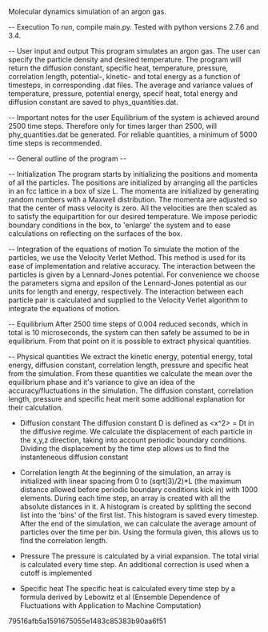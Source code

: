 Molecular dynamics simulation of an argon gas.

-- Execution
To run, compile main.py. Tested with python versions 2.7.6 and 3.4. 

-- User input and output
This program simulates an argon gas. The user can specify the particle density and desired temperature. The program will return the diffusion constant, specific heat, temperature, pressure, correlation length, potential-, kinetic- and total energy as a function of timesteps, in corresponding .dat files. The average and variance values of temperature, pressure, potential energy, specif heat, total energy and diffusion constant are saved to phys_quantities.dat.

-- Important notes for the user
Equilibrium of the system is achieved around 2500 time steps. Therefore only for times larger than 2500, will phy_quantities.dat be generated. For reliable quantities, a minimum of 5000 time steps is recommended.

-- General outline of the program -- 

-- Initialization
The program starts by initializing the positions and momenta of all the particles. The positions are initialized by arranging all the particles in an fcc lattice in a box of size L. The momenta are initialized by generating random numbers with a Maxwell distribution. The momenta are adjusted so that the center of mass velocity is zero. All the velocities are then scaled as to satisfy the equipartition for our desired temperature. We impose periodic boundary conditions in the box, to 'enlarge' the system and to ease calculations on reflecting on the surfaces of the box.

-- Integration of the equations of motion
To simulate the motion of the particles, we use the Velocity Verlet Method. This method is used for its ease of implementation and relative accuracy. The interaction between the particles is given by a Lennard-Jones potential. For convenience we choose the parameters sigma and epsilon of the Lennard-Jones potential as our units for length and energy, respectively. The interaction between each particle pair is calculated and supplied to the Velocity Verlet algorithm to integrate the equations of motion.

-- Equilibrium
After 2500 time steps of 0.004 reduced seconds, which in total is 10 microseconds, the system can then safely be assumed to be in equilibrium. From that point on it is possible to extract physical quantities.

-- Physical quantities
We extract the kinetic energy, potential energy, total energy, diffusion constant, correlation length, pressure and specific heat from the simulation. From these quantities we calculate the mean over the equilibrium phase and it's variance to give an idea of the accuracy/fluctuations in the simulation. The diffusion constant, correlation length, pressure and specific heat merit some additional explanation for their calculation.

- Diffusion constant
The diffusion constant D is defined as <x^2> = Dt in the diffusive regime. We calculate the displacement of each particle in the x,y,z direction, taking into account periodic boundary conditions. Dividing the displacement by the time step allows us to find the instanteneous diffusion constant

- Correlation length
At the beginning of the simulation, an array is initialized with linear spacing from 0 to (sqrt(3)/2)*L (the maximum distance allowed before periodic boundary conditions kick in) with 1000 elements. During each time step, an array is created with all the absolute distances in it. A histogram is created by splitting the second list into the 'bins' of the first list. This histogram is saved every timestep. After the end of the simulation, we can calculate the average amount of particles over the time per bin. Using the formula given, this allows us to find the correlation length.

- Pressure
The pressure is calculated by a virial expansion. The total virial is calculated every time step. An additional correction is used when a cutoff is implemented

- Specific heat
The specific heat is calculated every time step by a formula derived by Lebowitz et al (Ensemble Dependence of Fluctuations with Application to Machine Computation)


79516afb5a1591675055e1483c85383b90aa6f51





